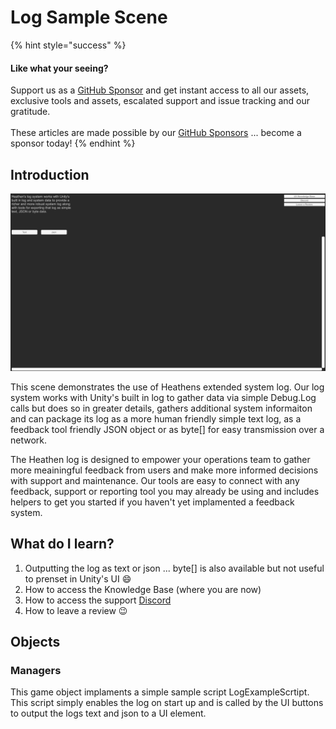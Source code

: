 # Log Sample Scene

{% hint style="success" %}
#### Like what your seeing?

Support us as a [GitHub Sponsor](../../../../where-to-buy/become-a-sponsor.md) and get instant access to all our assets, exclusive tools and assets, escalated support and issue tracking and our gratitude.\
\
These articles are made possible by our [GitHub Sponsors](../../../../where-to-buy/become-a-sponsor.md) ... become a sponsor today!
{% endhint %}

## Introduction

![](<../../../../.gitbook/assets/image (180) (1) (1) (1).png>)

This scene demonstrates the use of Heathens extended system log. Our log system works with Unity's built in log to gather data via simple Debug.Log calls but does so in greater details, gathers additional system informaiton and can package its log as a more human friendly simple text log, as a feedback tool friendly JSON object or as byte\[] for easy transmission over a network.

The Heathen log is designed to empower your operations team to gather more meainingful feedback from users and make more informed decisions with support and maintenance. Our tools are easy to connect with any feedback, support or reporting tool you may already be using and includes helpers to get you started if you haven't yet implamented a feedback system.

## What do I learn?

1. Outputting the log as text or json ... byte\[] is also available but not useful to prenset in Unity's UI :smile:
2. How to access the Knowledge Base (where you are now)
3. How to access the support [Discord ](https://discord.gg/6X3xrRc)
4. How to leave a review 😉

## Objects

### Managers

This game object implaments a simple sample script LogExampleScrtipt. This script simply enables the log on start up and is called by the UI buttons to output the logs text and json to a UI element.
